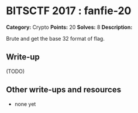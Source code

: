 # BITSCTF 2017 : fanfie-20

**Category:** Crypto
**Points:** 20
**Solves:** 8
**Description:**

Brute and get the base 32 format of flag.


## Write-up

(TODO)

## Other write-ups and resources

* none yet
